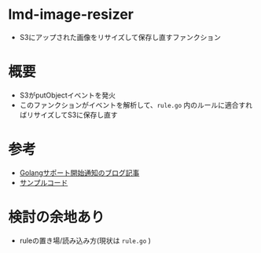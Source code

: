 # lmd-image-resizer
- S3にアップされた画像をリサイズして保存し直すファンクション

# 概要
- S3がputObjectイベントを発火
- このファンクションがイベントを解析して、`rule.go` 内のルールに適合すればリサイズしてS3に保存し直す

# 参考
- [Golangサポート開始通知のブログ記事](https://aws.amazon.com/jp/blogs/compute/announcing-go-support-for-aws-lambda/)
- [サンプルコード](https://github.com/aws-samples/lambda-go-samples/blob/master/main.go)

# 検討の余地あり
- ruleの置き場/読み込み方(現状は `rule.go` )
